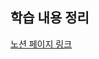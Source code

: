 ## 학습 내용 정리

[노션 페이지 링크](https://hminn.notion.site/TIL-Assignment-06-d4ded5430ef04fc2b6effa3663479cbc)
